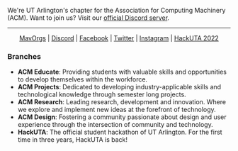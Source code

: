 We're UT Arlington's chapter for the Association for Computing Machinery (ACM). Want to join us? Visit our [official Discord server](https://lryanle.com/acm).

----

<p align="center">
 <a href="https://acm.uta.edu">MavOrgs</a> |
 <a href="https://lryanle.com/acm">Discord</a> |
 <a href="https://www.facebook.com/utaacm">Facebook</a> |
 <a href="https://twitter.com/uta_acm">Twitter</a> |
 <a href="https://www.instagram.com/acmuta/">Instagram</a> |
 <a href="https://www.2022.hackuta.org/">HackUTA 2022</a>
</p>

### Branches
 - **ACM Educate**: Providing students with valuable skills and opportunities to develop themselves within the workforce.
 - **ACM Projects**: Dedicated to developing industry-applicable skills and technological knowledge through semester long projects.
 - **ACM Research**: Leading research, development and innovation. Where we explore and implement new ideas at the forefront of technology.
 - **ACM Design**: Fostering a community passionate about design and user experience through the intersection of community and technology.
 - **HackUTA**: The official student hackathon of UT Arlington. For the first time in three years, HackUTA is back!
